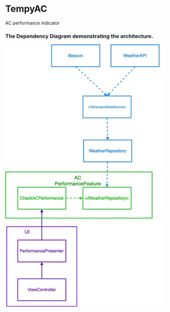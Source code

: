 # TempyAC
AC performance indicator

### The Dependency Diagram demonstrating the architecture. 
![Implementation dependency diagram](TempyApp.jpg)
